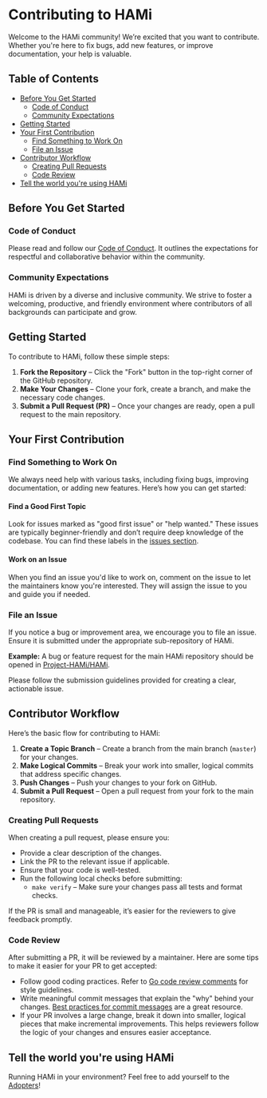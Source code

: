 # Contributing to HAMi

Welcome to the HAMi community! We’re excited that you want to contribute. Whether you're here to fix bugs, add new features, or improve documentation, your help is valuable.

## Table of Contents
- [Before You Get Started](#before-you-get-started)
  - [Code of Conduct](#code-of-conduct)
  - [Community Expectations](#community-expectations)
- [Getting Started](#getting-started)
- [Your First Contribution](#your-first-contribution)
  - [Find Something to Work On](#find-something-to-work-on)
  - [File an Issue](#file-an-issue)
- [Contributor Workflow](#contributor-workflow)
  - [Creating Pull Requests](#creating-pull-requests)
  - [Code Review](#code-review)
- [Tell the world you're using HAMi](#tell-the-world-youre-using-hami)

## Before You Get Started

### Code of Conduct
Please read and follow our [Code of Conduct](CODE-OF-CONDUCT.md). It outlines the expectations for respectful and collaborative behavior within the community.

### Community Expectations
HAMi is driven by a diverse and inclusive community. We strive to foster a welcoming, productive, and friendly environment where contributors of all backgrounds can participate and grow.

## Getting Started

To contribute to HAMi, follow these simple steps:
1. **Fork the Repository** – Click the "Fork" button in the top-right corner of the GitHub repository.
2. **Make Your Changes** – Clone your fork, create a branch, and make the necessary code changes.
3. **Submit a Pull Request (PR)** – Once your changes are ready, open a pull request to the main repository.

## Your First Contribution

### Find Something to Work On
We always need help with various tasks, including fixing bugs, improving documentation, or adding new features. Here’s how you can get started:

#### Find a Good First Topic
Look for issues marked as "good first issue" or "help wanted." These issues are typically beginner-friendly and don’t require deep knowledge of the codebase. You can find these labels in the [issues section](https://github.com/Project-HAMi/HAMi/issues).

#### Work on an Issue
When you find an issue you'd like to work on, comment on the issue to let the maintainers know you're interested. They will assign the issue to you and guide you if needed.

### File an Issue
If you notice a bug or improvement area, we encourage you to file an issue. Ensure it is submitted under the appropriate sub-repository of HAMi. 

**Example:** A bug or feature request for the main HAMi repository should be opened in [Project-HAMi/HAMi](https://github.com/Project-HAMi/HAMi/issues).

Please follow the submission guidelines provided for creating a clear, actionable issue.

## Contributor Workflow

Here’s the basic flow for contributing to HAMi:

1. **Create a Topic Branch** – Create a branch from the main branch (`master`) for your changes.
2. **Make Logical Commits** – Break your work into smaller, logical commits that address specific changes.
3. **Push Changes** – Push your changes to your fork on GitHub.
4. **Submit a Pull Request** – Open a pull request from your fork to the main repository.

### Creating Pull Requests
When creating a pull request, please ensure you:

- Provide a clear description of the changes.
- Link the PR to the relevant issue if applicable.
- Ensure that your code is well-tested.
- Run the following local checks before submitting:
  - `make verify` – Make sure your changes pass all tests and format checks.

If the PR is small and manageable, it’s easier for the reviewers to give feedback promptly.

### Code Review
After submitting a PR, it will be reviewed by a maintainer. Here are some tips to make it easier for your PR to get accepted:

- Follow good coding practices. Refer to [Go code review comments](https://github.com/golang/go/wiki/CodeReviewComments) for style guidelines.
- Write meaningful commit messages that explain the "why" behind your changes. [Best practices for commit messages](https://chris.beams.io/posts/git-commit/) are a great resource.
- If your PR involves a large change, break it down into smaller, logical pieces that make incremental improvements. This helps reviewers follow the logic of your changes and ensures easier acceptance.

## Tell the world you're using HAMi

Running HAMi in your environment? Feel free to add yourself to the [Adopters](./adopters.md)!